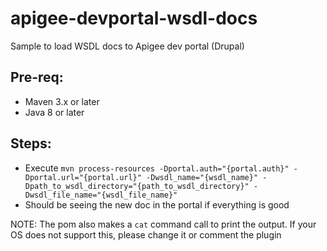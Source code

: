 # apigee-devportal-wsdl-docs
Sample to load WSDL docs to Apigee dev portal (Drupal)

## Pre-req:
- Maven 3.x or later
- Java 8 or later

## Steps:
- Execute `mvn process-resources -Dportal.auth="{portal.auth}" -Dportal.url="{portal.url}" -Dwsdl_name="{wsdl_name}" -Dpath_to_wsdl_directory="{path_to_wsdl_directory}" -Dwsdl_file_name="{wsdl_file_name}"`
- Should be seeing the new doc in the portal if everything is good

NOTE: The pom also makes a `cat` command call to print the output. If your OS does not support this, please change it or comment the plugin
